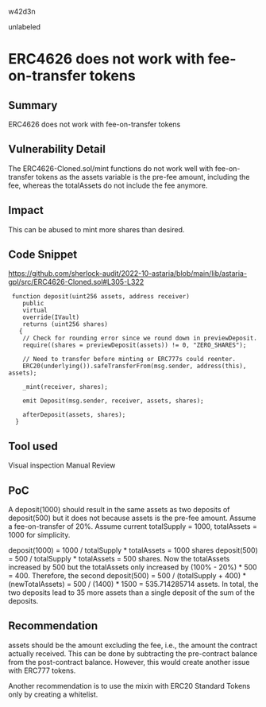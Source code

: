 w42d3n

unlabeled

# ERC4626 does not work with fee-on-transfer tokens

## Summary
ERC4626 does not work with fee-on-transfer tokens

## Vulnerability Detail
The ERC4626-Cloned.sol/mint functions do not work well with fee-on-transfer tokens as the assets variable is the pre-fee amount, including the fee, whereas the totalAssets do not include the fee anymore.

## Impact
This can be abused to mint more shares than desired.

## Code Snippet
https://github.com/sherlock-audit/2022-10-astaria/blob/main/lib/astaria-gpl/src/ERC4626-Cloned.sol#L305-L322


```
 function deposit(uint256 assets, address receiver)
    public
    virtual
    override(IVault)
    returns (uint256 shares)
   {
    // Check for rounding error since we round down in previewDeposit.
    require((shares = previewDeposit(assets)) != 0, "ZERO_SHARES");

    // Need to transfer before minting or ERC777s could reenter.
    ERC20(underlying()).safeTransferFrom(msg.sender, address(this), assets);

    _mint(receiver, shares);

    emit Deposit(msg.sender, receiver, assets, shares);

    afterDeposit(assets, shares);
  }
```


## Tool used
Visual inspection
Manual Review

## PoC
A deposit(1000) should result in the same assets as two deposits of deposit(500) but it does not because assets is the pre-fee amount.
Assume a fee-on-transfer of 20%. Assume current totalSupply = 1000, totalAssets = 1000 for simplicity.

deposit(1000) = 1000 / totalSupply * totalAssets = 1000 shares
deposit(500) = 500 / totalSupply * totalAssets = 500 shares. 
Now the totalAssets increased by 500 but the totalAssets only increased by (100% - 20%) * 500 = 400. 
Therefore, the second deposit(500) = 500 / (totalSupply + 400) * (newTotalAssets) = 500 / (1400) * 1500 = 535.714285714 assets.
In total, the two deposits lead to 35 more assets than a single deposit of the sum of the deposits.

## Recommendation
assets should be the amount excluding the fee, i.e., the amount the contract actually received.
This can be done by subtracting the pre-contract balance from the post-contract balance.
However, this would create another issue with ERC777 tokens.

Another recommendation is to use the mixin with ERC20 Standard Tokens only by creating a whitelist.